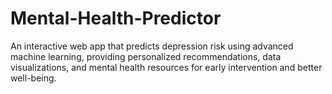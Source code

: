 # Mental-Health-Predictor
An interactive web app that predicts depression risk using advanced machine learning, providing personalized recommendations, data visualizations, and mental health resources for early intervention and better well-being.
